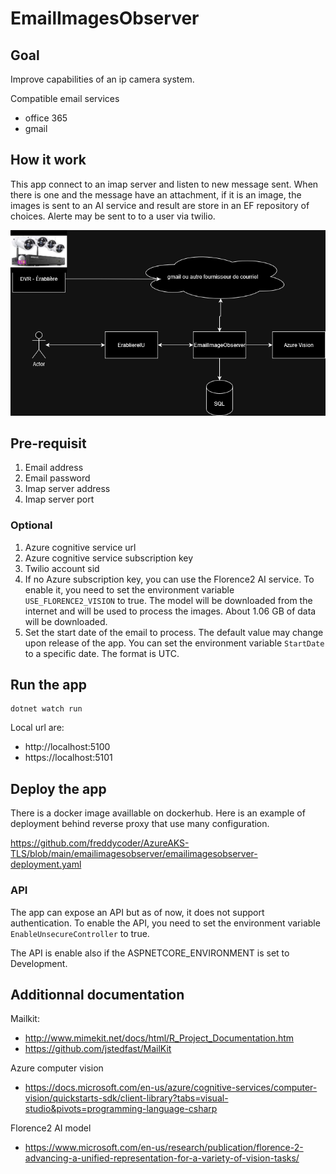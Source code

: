 # EmailImagesObserver

## Goal

Improve capabilities of an ip camera system.

Compatible email services

- office 365
- gmail

## How it work

This app connect to an imap server and listen to new message sent. When there is one and the message have an attachment, if it is an image, the images is sent to an AI service and result are store in an EF repository of choices. Alerte may be sent to to a user via twilio.

![Diagram](Docs/EmailImageObserver.drawio.png)

## Pre-requisit

1. Email address
2. Email password
3. Imap server address
4. Imap server port

### Optional

1. Azure cognitive service url
2. Azure cognitive service subscription key
3. Twilio account sid
4. If no Azure subscription key, you can use the Florence2 AI service. To enable it, you need to set the environment variable `USE_FLORENCE2_VISION` to true. The model will be downloaded from the internet and will be used to process the images. About 1.06 GB of data will be downloaded.
5. Set the start date of the email to process. The default value may change upon release of the app. You can set the environment variable `StartDate` to a specific date. The format is UTC.

## Run the app

```
dotnet watch run
```

Local url are:
 - http://localhost:5100
 - https://localhost:5101

## Deploy the app

There is a docker image availlable on dockerhub. Here is an example of deployment behind reverse proxy that use many configuration.

https://github.com/freddycoder/AzureAKS-TLS/blob/main/emailimagesobserver/emailimagesobserver-deployment.yaml

### API

The app can expose an API but as of now, it does not support authentication. To enable the API, you need to set the environment variable `EnableUnsecureController` to true.

The API is enable also if the ASPNETCORE_ENVIRONMENT is set to Development.

## Additionnal documentation

Mailkit: 
 - http://www.mimekit.net/docs/html/R_Project_Documentation.htm
 - https://github.com/jstedfast/MailKit

Azure computer vision
 - https://docs.microsoft.com/en-us/azure/cognitive-services/computer-vision/quickstarts-sdk/client-library?tabs=visual-studio&pivots=programming-language-csharp

Florence2 AI model
 - https://www.microsoft.com/en-us/research/publication/florence-2-advancing-a-unified-representation-for-a-variety-of-vision-tasks/